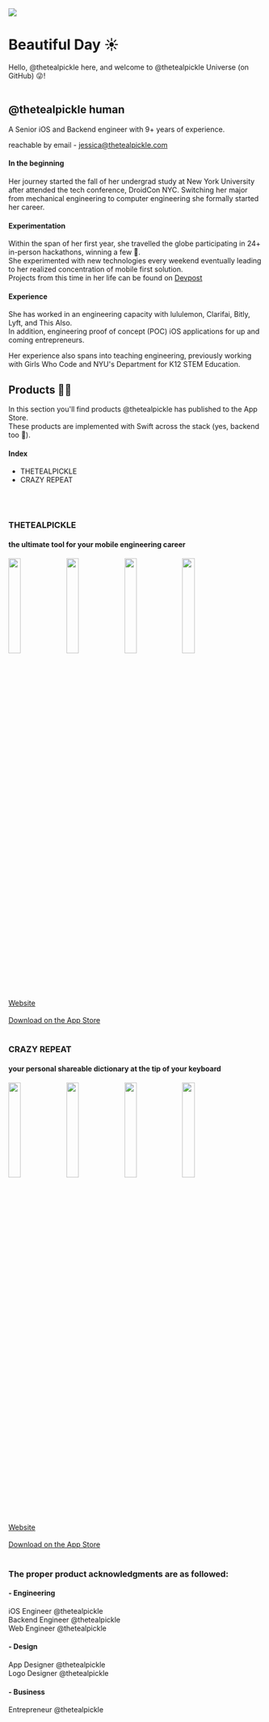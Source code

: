 <img src="https://media.giphy.com/media/yoJC2A59OCZHs1LXvW/giphy.gif" />


# Beautiful Day ☀️ 

Hello, @thetealpickle here, and welcome to @thetealpickle Universe (on GitHub) 😜!<br><br>

## @thetealpickle human
A Senior iOS and Backend engineer with 9+ years of experience.<br>

reachable by email - jessica@thetealpickle.com

#### In the beginning
Her journey started the fall of her undergrad study at New York University after attended the tech conference, DroidCon NYC.
Switching her major from mechanical engineering to computer engineering she formally started her career.

#### Experimentation
Within the span of her first year, she travelled the globe participating in 24+ in-person hackathons, winning a few 🥸.<br>
She experimented with new technologies every weekend eventually leading to her realized concentration of mobile first solution.<br>
Projects from this time in her life can be found on <a href="https://devpost.com/thetealpickle">Devpost</a><br>

#### Experience
She has worked in an engineering capacity with lululemon, Clarifai, Bitly, Lyft, and This Also.<br>
In addition, engineering proof of concept (POC) iOS applications for up and coming entrepreneurs.<br>

Her experience also spans into teaching engineering, previously working with Girls Who Code and NYU's Department for K12 STEM Education.<br>


## Products 📱🔨 
In this section you'll find products @thetealpickle has published to the App Store.<br>
These products are implemented with Swift across the stack (yes, backend too 🥴).

#### Index
<ul>
  <li>THETEALPICKLE</li>
  <li>CRAZY REPEAT</li>
</ul><br><br>


### THETEALPICKLE  
#### the ultimate tool for your mobile engineering career
<div>
<img src="https://github.com/thetealpickle/thetealpickle/assets/10859803/9dd15cf0-74a5-4626-be08-54661257f70e" width="22%"/>
<img src="https://github.com/thetealpickle/thetealpickle/assets/10859803/0e074a60-a85a-4a07-8df3-59bdae25f4a8" width="22%"/>
<img src="https://github.com/thetealpickle/thetealpickle/assets/10859803/e874b2d4-6d86-4c1b-a144-6d6387547b3d" width="22%"/>
<img src="https://github.com/thetealpickle/thetealpickle/assets/10859803/a11a78d6-48e4-43d7-9cc2-e49976032e52" width="22%"/>
</div>

<a href="https://thetealpickle.com">Website</a><br><br>
<a href="https://apps.apple.com/us/app/thetealpickle/id1478766318?ls=1">Download on the App Store</a><br><br>


 ### CRAZY REPEAT  
 #### your personal shareable dictionary at the tip of your keyboard 

<div>
<img src="https://user-images.githubusercontent.com/10859803/111070608-e79b0300-84a8-11eb-8055-5892a65dd988.png" width="22%"/>
<img src="https://user-images.githubusercontent.com/10859803/111070557-a86cb200-84a8-11eb-8f7f-698bc7a43a78.png" width="22%"/>
<img src="https://user-images.githubusercontent.com/10859803/111070559-a9054880-84a8-11eb-800b-2a1b0ff60dd9.png" width="22%"/>
<img src="https://user-images.githubusercontent.com/10859803/111070560-aa367580-84a8-11eb-9516-4d7e1856439a.png" width="22%"/>

</div>

<a href="https://crazyrepeat.com">Website</a><br><br>
<a href="https://apps.apple.com/us/app/crazy-repeat/id1476049878">Download on the App Store</a><br><br>


### The proper product acknowledgments are as followed:
#### - Engineering
iOS Engineer @thetealpickle<br>
Backend Engineer @thetealpickle<br>
Web Engineer @thetealpickle<br>

#### - Design
App Designer @thetealpickle<br>
Logo Designer @thetealpickle<br>

#### - Business
Entrepreneur @thetealpickle<br> 



<!--
<a href="">Resume</a>

**thetealpickle/thetealpickle** is a ✨ _special_ ✨ repository because its `README.md` (this file) appears on your GitHub profile.

Here are some ideas to get you started:

- 🔭 I’m currently working on ...
- 🌱 I’m currently learning ...
- 👯 I’m looking to collaborate on ...
- 🤔 I’m looking for help with ...
- 💬 Ask me about ...
- 📫 How to reach me: ...
- 😄 Pronouns: ...
- ⚡ Fun fact: ...

I can be reached by email jessica@thetealpickle.com
Using the one of the subject line's below increases the probability the email will be viewed.

[Collab]
[Contract]



I was first exposed to coding during a 2 week workshop the summer prior to starting my undergrad study @NYU
That fall I attended DroidCon NYC and it was clear, tech is where I am meant to be
I switched my major from mechanical engineering to computer engineering and formally started my coding career January 2015.


Since then I have experienced engineering @Lyft, @Bitly, @Clarifai, @PitneyBowes and @ThisAlso
I have experienced teaching engineering with @GirlsWhoCode and @NYU's Department for K12 STEM Education.



projects

All projects found on my github are in the process of becoming demoable or having some type of easily demoable component.
Have fun, go nuts, fork my shit, share the shit. experience.
-->
